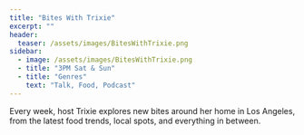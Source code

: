 ```yaml
---
title: "Bites With Trixie"
excerpt: ""
header:
  teaser: /assets/images/BitesWithTrixie.png
sidebar:
  - image: /assets/images/BitesWithTrixie.png
  - title: "3PM Sat & Sun"
  - title: "Genres"
    text: "Talk, Food, Podcast"
---
```


Every week, host Trixie explores new bites around her home in Los Angeles, from the latest food trends, local spots, and everything in between.
